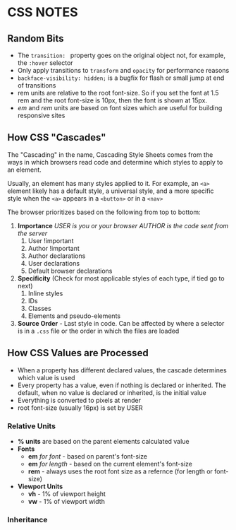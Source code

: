 # CSS NOTES

## Random Bits

- The `transition: ` property goes on the original object not, for example, the `:hover` selector
- Only apply transitions to `transform` and `opacity` for performance reasons
- `backface-visibility: hidden;` is a bugfix for flash or small jump at end of transitions
- rem units are relative to the root font-size. So if you set the font at 1.5 rem and the root font-size is 10px, then the font is shown at 15px.
- *em* and *rem* units are based on font sizes which are useful for building responsive sites

## How CSS "Cascades"

The "Cascading" in the name, Cascading Style Sheets comes from the ways in which browsers read code and determine which styles to apply to an element.

Usually, an element has many styles applied to it. For example, an `<a>` element likely has a default style, a universal style, and a more specific style when the `<a>` appears in a `<button>` or in a `<nav>`

The browser prioritizes based on the following from top to bottom:

1. **Importance**
   *USER is you or your browser*
   *AUTHOR is the code sent from the server*   
   1. User !important
   2. Author !important
   3. Author declarations
   4. User declarations
   5. Default browser declarations
2. **Specificity** (Check for most applicable styles of each type, if tied go to next)
   1. Inline styles
   2. IDs
   3. Classes
   4. Elements and pseudo-elements
3. **Source Order** - Last style in code. Can be affected by where a selector is in a `.css` file or the order in which the files are loaded

## How CSS Values are Processed

- When a property has different declared values, the cascade determines which value is used
- Every property has a value, even if nothing is declared or inherited. The default, when no value is declared or inherited, is the initial value
- Everything is converted to pixels at render
- root font-size (usually 16px) is set by USER

### Relative Units

- **% units** are based on the parent elements calculated value
- **Fonts**
  - **em** *for font* - based on parent's font-size
  - **em** *for length* - based on the current element's font-size
  - **rem** - always uses the root font size as a refernce (for length or font-size)
- **Viewport Units**
  - **vh** - 1% of viewport height
  - **vw** - 1% of viewport width

### Inheritance

